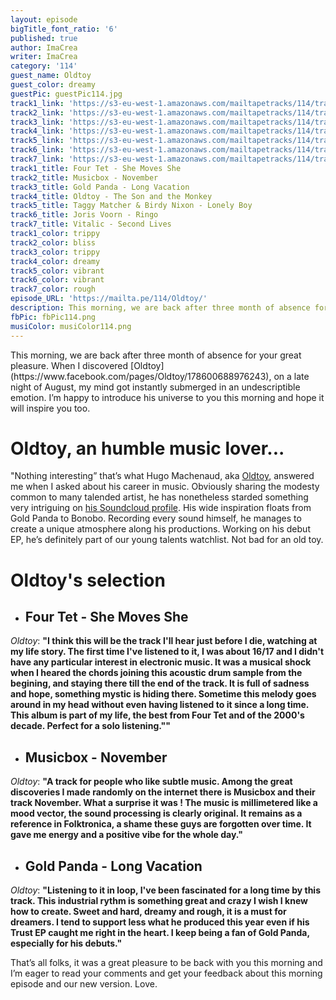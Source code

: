 ```yaml
---
layout: episode
bigTitle_font_ratio: '6'
published: true
author: ImaCrea
writer: ImaCrea
category: '114'
guest_name: Oldtoy
guest_color: dreamy
guestPic: guestPic114.jpg
track1_link: 'https://s3-eu-west-1.amazonaws.com/mailtapetracks/114/track1.mp3'
track2_link: 'https://s3-eu-west-1.amazonaws.com/mailtapetracks/114/track2.mp3'
track3_link: 'https://s3-eu-west-1.amazonaws.com/mailtapetracks/114/track3.mp3'
track4_link: 'https://s3-eu-west-1.amazonaws.com/mailtapetracks/114/track4.mp3'
track5_link: 'https://s3-eu-west-1.amazonaws.com/mailtapetracks/114/track5.mp3'
track6_link: 'https://s3-eu-west-1.amazonaws.com/mailtapetracks/114/track6.mp3'
track7_link: 'https://s3-eu-west-1.amazonaws.com/mailtapetracks/114/track7.mp3'
track1_title: Four Tet - She Moves She
track2_title: Musicbox - November
track3_title: Gold Panda - Long Vacation
track4_title: Oldtoy - The Son and the Monkey
track5_title: Taggy Matcher & Birdy Nixon - Lonely Boy
track6_title: Joris Voorn - Ringo
track7_title: Vitalic - Second Lives
track1_color: trippy
track2_color: bliss
track3_color: trippy
track4_color: dreamy
track5_color: vibrant
track6_color: vibrant
track7_color: rough
episode_URL: 'https://mailta.pe/114/Oldtoy/'
description: This morning, we are back after three month of absence for your great pleasure.  When I discovered Oldtoy, on a late night of August, my mind got instantly submerged in an undescriptible emotion. I’m happy to introduce his universe to you this morning and hope it will inspire you too.
fbPic: fbPic114.png
musiColor: musiColor114.png
---
```

<p id="introduction">This morning, we are back after three month of absence for your great pleasure.  When I discovered [Oldtoy](https://www.facebook.com/pages/Oldtoy/178600688976243), on a late night of August, my mind got instantly submerged in an undescriptible emotion. I’m happy to introduce his universe to you this morning and hope it will inspire you too.</p>

# Oldtoy, an humble music lover...

"Nothing interesting” that’s what Hugo Machenaud, aka [Oldtoy](https://www.facebook.com/pages/Oldtoy/178600688976243),  answered me when I asked about his career in music. Obviously sharing the modesty common to many talended artist, he has nonetheless starded something very intriguing on [his Soundcloud profile](https://soundcloud.com/oldtoy). His wide inspiration floats from Gold Panda to Bonobo. Recording every sound himself, he manages to create a unique atmosphere along his productions. Working on his debut EP, he’s definitely part of our young talents watchlist. Not bad for an old toy.


# Oldtoy's selection

+ ## Four Tet - She Moves She
_Oldtoy_: **"**I think this will be the track I'll hear just before I die, watching at my life story. The first time I've listened to it, I was about 16/17 and I didn't have any particular interest in electronic music. It was a musical shock when I heared the chords joining this acoustic drum sample from the begining, and staying there till the end of the track. It is full of sadness and hope, something mystic is hiding there. Sometime this melody goes around in my head without even having listened to it since a long time. This album is part of my life, the best from Four Tet and of the 2000's decade. Perfect for a solo listening."**"**

+ ## Musicbox - November
_Oldtoy_: **"**A track for people who like subtle music. Among the great discoveries I made randomly on the internet there is Musicbox and their track November. What a surprise it was ! The music is millimetered like a mood vector, the sound processing is clearly original. It remains as a reference in Folktronica, a shame these guys are forgotten over time. It gave me energy and a positive vibe for the whole day.**"**

+ ## Gold Panda - Long Vacation
_Oldtoy_: **"**Listening to it in loop, I've been fascinated for a long time by this track. This industrial rythm is something great and crazy I wish I knew how to create. Sweet and hard, dreamy and rough, it is a must for dreamers. I tend to support less what he produced this year even if his Trust EP caught me right in the heart. I keep being a fan of Gold Panda, especially for his debuts.**"**


<p id="outroduction">That’s all folks, it was a great pleasure to be back with you this morning and I’m eager to read your comments and get your feedback about this morning episode and our new version. Love.</p>
